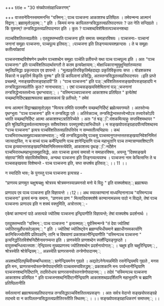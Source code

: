 +++
title = "30 संख्योपसंग्रहाधिकरणम्"

+++
वाजसनेयिनस्समामनन्ति "यस्मिन्् पञ्च पञ्चजना आकाशश्च प्रतिष्ठितः । तमेवन्मन्य आत्मानं विद्वान्् ब्रह्मामृतोऽमृतम्् " इति । किमयं मन्त्रः कापिलतन्त्रसिद्धतत्त्वप्रतिपादनपरः ? उत नेति सन्दिह्यते । किं युक्त्तम्? तन्त्रसिद्धतत्त्वप्रतिपादनपर इति । कुतः ? पञ्चशब्दविशेषितात्पञ्चजनशब्दा

त्पञ्चविंशतितत्त्वप्रतीतेः । एतदुक्त्तम्भवति पञ्चजना इति समासः समाहारविषयः । पञ्चजनाः- पञ्चानां जनानां समूहाः पञ्चजनाः, पञ्चपूल्य इतिवत्् ।पञ्चजना इति लिङ्गव्यत्ययश्छान्दसः । ते च समूहाः कतीत्यपेक्षायां

पञ्चजनशब्दविशेषणेन प्रथमेन पञ्चशब्देन समूहाः पञ्चेति प्रतीयन्ते यथा पञ्च पञ्चपूल्य इति । अतः "पञ्च पञ्चजनाः" इति पञ्चविंशतिपदार्थावगतौ ते कतम इत्यपेक्षायाम्् मोक्षाधिकारान्मुमुक्षुभिर्ज्ञातव्यतया स्मृतिप्रसिद्धाः प्रकृत्यादय एव ज्ञायन्ते । "मूलप्रकृतिरविकृतिर्महदाद्याः प्रकृतिविकृतयः सप्त । षोडशकश्च विकारो न प्रकृतिर्न विकृतिः पुरुषः" इति हि कापिलानां प्रसिद्धिः, अतस्तन्त्रसिद्धतत्त्वप्रतिपादनपरः ।इति प्राप्ते प्रचक्ष्महे, नसङ्खयोपसङ्ग्रहादपी"ति । "पञ्च पञ्चजना" इति पञ््चविंशतितत्वसङ्खयोपसङ्ग्रहादपि न तन्त्रसिद्धतत्त्वप्रतीतिः कुतः? नानाभावात्् । एषां पञ्चसङ्खयविशेषितानां पञ््चजनानां तन्त्रसिद्धेभ्यस्तत्त्वेभ्यः पृथग्भावात्् । "यस्मिन्पञ्चपञ्चजना आकाशश्च प्रतिष्ठित " इत्येतेषां यच्छब्दनिर्दिष्टब्रह्माश्रयतया ब्रह्मात्वकत्वं हि प्रतीयते; " तमेवं

मन्य आत्मानं विद्वान्ब्रह्मामृतोऽमृत "मित्यत्र तमिति परामर्शेन यच्छब्दनिर्दिष्टं ब्रह्मेत्यवगम्यते । अतस्तेभ्यः पृथग्भूताः "पञ्च पञ्चजना" इति न तन्त्रसिद्धा एते । अतिरेकाञ्च, तन्त्रसिद्धेभ्यस्तत्त्वेभ्योऽत्र तत्त्वारेकोऽपि भवति यच्छब्दनिर्दिष्ट आत्मा आकाशश्चऽत्रातिरिच्येते । अतः "तं षड््िवंशकमित्याहुः सप्तविंशमथापर " इति श्रुतिप्रसिद्धसर्वतत्त्वाश्रयभूतः सर्वेश्वरेश्वरः परमपुरुषोऽत्राभिधीयते । न सङ्खयोपसङ्ग्रहादपीत्यपिशब्दस्य "पञ्च पञ्चजना" इत्यत्र पञ्चविंशतितत्वप्रतिपत्तिरेव न सम्भवतीत्यभिप्रायः । कथं पञ्चभिरारब्धसमूहपञ्चकासम्भवात््; नहि तन्त्रसिद्धतत्वेषु पञ्चसु पञ्चस्वनुगतन्तत्ततसङ्खयानिवेशनिमित्तं जात्याद्यस्ति, न च वाच्यं पञ्च कर्मेन्द्रियाणि पञ्च ज्ञानेन्द्रियाणि पञ्च महाभूतानि पञ्च तन्मात्राण्यवशिष्टानि पञ्च इत्यवान्तरसङ्खयानिवेशनिमित्तमस्त्येवेति, आकाशस्य पृथङ््िनर्देशेन पञ्चभिरारब्धमहाभूतसमूहासिद्धेः, अतः पञ्चजा इत्ययं समासो न समाहारविषयः, अयन्तु "दिक्सङ्खये संज्ञाया"मिति संज्ञाविशेषविषयः, अन्यथा पञ्चजना इति लिङ्गव्यत्ययश्च । पञ्चजना नाम केचित्सन्ति ते च पञ्चसङ्खयया विशेष्यन्ते - पञ्च पञ्चजना इति, सप्त सप्तर्षय इतिवत्् ।। 11 ।।

न स्यादिति भावः; के पुनस्तु पञ्च पञ्चजना इत्यत्राह -

"प्राणस्य प्राणमुत चक्षुश्रचक्षुः श्रोत्रस्य श्रोत्रमम्नस्यान्नमनसो मनो ये विदुः " इति वाक्यशेषात्् ब्रह्माश्रयाः

प्राणादय एव पञ्च पञ्चजना इति विज्ञायन्ते ।।12।। अथ स्यात्काण्वानां माध्यन्दिनानाञ्च "यस्मिन्पञ्च पञ्चजना" इत्ययं मन्त्रः समानः, "प्राणस्य प्राण " मित्यादिवाक्यशेषे काण्वानामन्नस्य पाठो न विद्यते, तेषां पञ्च पञ्चजनाः प्राणादय इति न शक्यं वक्त्तुमिति, अत्रोत्तरम्् -

एकेषां काण्वानां पाठे असत्यन्ने ज्योतिषा पञ्चजना इन्द्रियाणीति विज्ञायन्ते; तेषां वाक्यशेषः प्रदर्शनार्थः ।

एतदुक्त्तम्भवति "यस्मिन्् पञ्च पञ्चजना " इत्यस्मात्् पूर्वस्मिन्मन्त्रे "तं देवा ज्योतिषां ज्योतिरायुर्होपासतेऽमृतम्् " इति । ज्योतिषां ज्योतिष्ट्वेन ब्रह्मण्यभिधीयमाने ब्रह्माधीनस्वकार्याणि कानिचिज्ज्योतीपि प्रतिपन्नानि; तानि च विषयाणां प्रकाशकानीन्द्रियाणीति "यस्मिन्पञ्च पञ्चजना " इत्यनिर्द्धारितविशेषनिर्देशेनावगम्यन्त इति । प्राणस्येति प्राणशब्देन स्पर्शेन्द्रियङ्गृह्दते । वायुसम्बन्धित्वात्स्पशर्ेन्द्रियस्य मुख्यप्राणस्य ज्योतिश्शब्देन प्रदर्शनायोगात्् । चक्षुष इति चक्षुरिन्द्रियम्् , श्रोत्रस्येति श्रोत्रेन्द्रियम्् , अन्नस्येति घ्राणरसनयोः तन्त्रेणोपादानम््

अन्नशब्दोदितपृथिवीसम्बन्धित्वात्् घ्राणेन्द्रियमनेन गृह्यते । अद्यतेऽनेनेत्यन्नमिति रसनेन्द्रियमपि गृह्यते , मनस इति मनः, घ्राणरसनयोस्तन्त्रेणोपादनमिति पञ्चत्वमप्यविरुद्धम्् प्रकाशकानि मनः पर्य्यन्तानीन्द्रियाणि पञ्चजनशब्दनिर्दिष्टानि, तदविरोधाय घ्राणरसनयोस्तनत्रेणोपादानम्् । तदेवं "यस्मिन्पञ्च पञ्चजना आकाशश्च प्रतिष्ठित " इति पञ्चजनशब्दनिर्दिष्टानीन्द्रियाणि आकाशशब्दप्रदर्शितानि महाभूतानि च ब्रह्मणि प्रतिष्ठितानीति

सर्वतत्वानां ब्रह्माश्रयत्वप्रतिपादनान्न तन्त्रसिद्धपञ्चविंशतितत्वप्रसङ्गः । अतः सर्वत्र वेदान्ते सङ्खयोपसङ्ग्रहे तदभावे वा न कापिलतन्त्रसिद्धतत्वप्रतीतिरस्तीति स्थितम्् । ।। सङ्ख्योपसङ्ग्रहाधिकरणं समाप्तम्् ।।